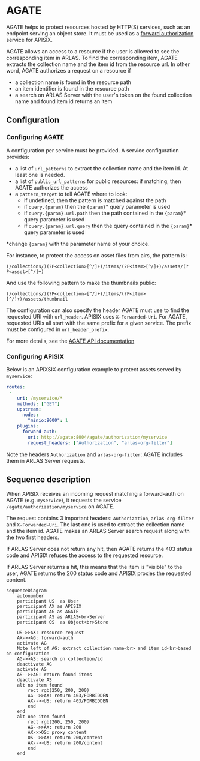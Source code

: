 # AGATE

AGATE helps to protect resources hosted by HTTP(S) services, such as an endpoint serving an object store. It must be used as a [forward authorization](https://apisix.apache.org/docs/apisix/plugins/forward-auth/) service for APISIX. 

AGATE allows an access to a resource if the user is allowed to see the corresponding item in ARLAS. To find the corresponding item, AGATE extracts the collection name and the item id from the resource url. In other word, AGATE authorizes a request on a resource if 

- a collection name is found in the resource path
- an item identifier is found in the resource path
- a search on ARLAS Server with the user's token on the found collection name and found item id returns an item

## Configuration

### Configuring AGATE

A configuration per service must be provided. A service configuration provides:
- a list of `url_patterns` to extract the collection name and the item id. At least one is needed.
- a list of `public_url_patterns` for public resources: if matching, then AGATE authorizes the access
- a `pattern_target` to tell AGATE where to look:
    - if undefined, then the pattern is matched against the path
    - if `query.{param}` then the `{param}`* query parameter is used
    - if `query.{param}.url.path` then the path contained in the `{param}`* query parameter is used
    - if `query.{param}.url.query` then the query contained in the `{param}`* query parameter is used


*change `{param}` with the parameter name of your choice.

For instance, to protect the access on asset files from airs, the pattern is:
```
(/collections/)(?P<collection>[^/]+)/items/(?P<item>[^/]+)/assets/(?P<asset>[^/]+)
```
And use the following pattern to make the thumbnails public:
```
(/collections/)(?P<collection>[^/]+)/items/(?P<item>[^/]+)/assets/thumbnail
```

The configuration can also specify the header AGATE must use to find the requested URI with `url_header`. APISIX uses `X-Forwarded-Uri`.
For AGATE, requested URIs all start with the same prefix for a given service. The prefix must be configured in `url_header_prefix`.

For more details, see the [AGATE API documentation](agate_api.md)

### Configuring APISIX

Below is an APIXSIX configuration example to protect assets served by `myservice`:
```yaml
routes:
 -
    uri: /myservice/*
    methods: ["GET"]
    upstream:
      nodes:
        "minio:9000": 1
    plugins:
      forward-auth:
        uri: http://agate:8004/agate/authorization/myservice
        request_headers: ["Authorization", "arlas-org-filter"]
```

Note the headers `Authorization` and `arlas-org-filter`: AGATE includes them in ARLAS Server requests.


## Sequence description
When APISIX receives an incoming request matching a forward-auth on AGATE (e.g. `myservice`), it requests the service `/agate/authorization/myservice` on AGATE. 

The request contains 3 important headers: `Authorization`, `arlas-org-filter` and `X-Forwarded-Uri`. The last one is used to extract the collection name and the item id. AGATE makes an ARLAS Server search request along with the two first headers.

If ARLAS Server does not return any hit, then AGATE returns the 403 status code and APISIX refuses the access to the requested resource.

If ARLAS Server returns a hit, this means that the item is "visible" to the user, AGATE returns the 200 status code and APISIX proxies the requested content.

```mermaid
sequenceDiagram
    autonumber
    participant US  as User
    participant AX as APISIX
    participant AG as AGATE
    participant AS as ARLAS<br>Server
    participant OS  as Object<br>Store

    US->>AX: resource request
    AX->>AG: forward-auth
    activate AG
    Note left of AG: extract collection name<br> and item id<br>based on configuration
    AG->>AS: search on collection/id
    deactivate AG
    activate AS
    AS-->>AG: return found items
    deactivate AS
    alt no item found
        rect rgb(250, 200, 200)
        AG-->>AX: return 403/FORBIDDEN
        AX-->>US: return 403/FORBIDDEN
        end
    end
    alt one item found
        rect rgb(200, 250, 200)
        AG-->>AX: return 200
        AX->>OS: proxy content
        OS-->>AX: return 200/content
        AX-->>US: return 200/content
        end
    end
```
